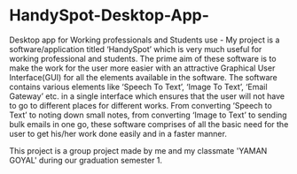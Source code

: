 # HandySpot-Desktop-App-
Desktop app for Working professionals and Students use - 
My project is a software/application titled ‘HandySpot’ which is very much useful for working professional and students. The prime aim of these software is to make the work for the user more easier with an attractive Graphical User Interface(GUI) for all the elements available in the software. The software contains various elements like ‘Speech To Text’, ‘Image To Text’, ‘Email Gateway’ etc. in a single interface which ensures that the user will not have to go to different places for different works. From converting ‘Speech to Text’ to noting down small notes, from converting ‘Image to Text’ to sending bulk emails in one go, these software comprises of all the basic need for the user to get his/her work done easily and in a faster manner.

This project is a group project made by me and my classmate 'YAMAN GOYAL' during our graduation semester 1. 
